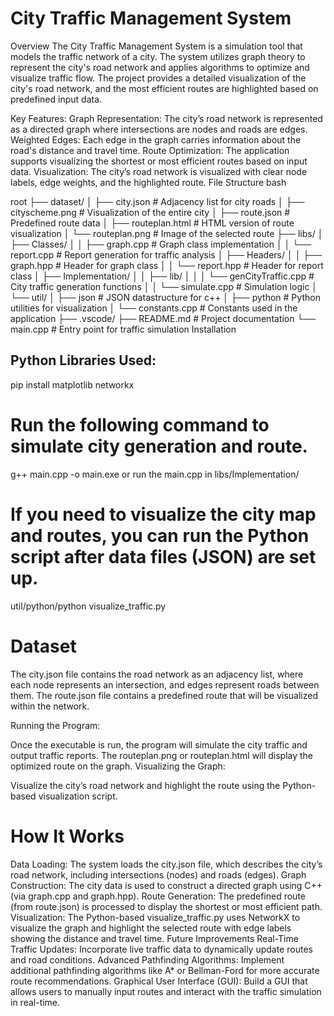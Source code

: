 # City Traffic Management System
Overview
The City Traffic Management System is a simulation tool that models the traffic network of a city. The system utilizes graph theory to represent the city's road network and applies algorithms to optimize and visualize traffic flow. The project provides a detailed visualization of the city's road network, and the most efficient routes are highlighted based on predefined input data.

Key Features:
Graph Representation: The city’s road network is represented as a directed graph where intersections are nodes and roads are edges.
Weighted Edges: Each edge in the graph carries information about the road's distance and travel time.
Route Optimization: The application supports visualizing the shortest or most efficient routes based on input data.
Visualization: The city’s road network is visualized with clear node labels, edge weights, and the highlighted route.
File Structure
bash

root
├── dataset/
│   ├── city.json                # Adjacency list for city roads
│   ├── cityscheme.png           # Visualization of the entire city
│   ├── route.json               # Predefined route data
│   ├── routeplan.html           # HTML version of route visualization
│   └── routeplan.png            # Image of the selected route
├── libs/
│   ├── Classes/
│   │   ├── graph.cpp            # Graph class implementation
│   │   └── report.cpp           # Report generation for traffic analysis
│   ├── Headers/
│   │   ├── graph.hpp            # Header for graph class
│   │   └── report.hpp           # Header for report class
│   ├── Implementation/
│   │   ├── lib/
│   │   │   └── genCityTraffic.cpp  # City traffic generation functions
│   │   └── simulate.cpp         # Simulation logic
│   └── util/
│       ├── json                 # JSON datastructure for c++
│       ├── python               # Python utilities for visualization
│       └── constants.cpp        # Constants used in the application
├── .vscode/
├── README.md                    # Project documentation
└── main.cpp                      # Entry point for traffic simulation
Installation

## Python Libraries Used:
pip install matplotlib networkx

# Run the following command to simulate city generation and route.
g++ main.cpp -o main.exe or run the main.cpp in libs/Implementation/



# If you need to visualize the city map and routes, you can run the Python script after data files (JSON) are set up.
util/python/python visualize_traffic.py

# Dataset
The city.json file contains the road network as an adjacency list, where each node represents an intersection, and edges represent roads between them.
The route.json file contains a predefined route that will be visualized within the network.

Running the Program:

Once the executable is run, the program will simulate the city traffic and output traffic reports.
The routeplan.png or routeplan.html will display the optimized route on the graph.
Visualizing the Graph:

Visualize the city’s road network and highlight the route using the Python-based visualization script.

# How It Works
Data Loading: The system loads the city.json file, which describes the city’s road network, including intersections (nodes) and roads (edges).
Graph Construction: The city data is used to construct a directed graph using C++ (via graph.cpp and graph.hpp).
Route Generation: The predefined route (from route.json) is processed to display the shortest or most efficient path.
Visualization: The Python-based visualize_traffic.py uses NetworkX to visualize the graph and highlight the selected route with edge labels showing the distance and travel time.
Future Improvements
Real-Time Traffic Updates: Incorporate live traffic data to dynamically update routes and road conditions.
Advanced Pathfinding Algorithms: Implement additional pathfinding algorithms like A* or Bellman-Ford for more accurate route recommendations.
Graphical User Interface (GUI): Build a GUI that allows users to manually input routes and interact with the traffic simulation in real-time.